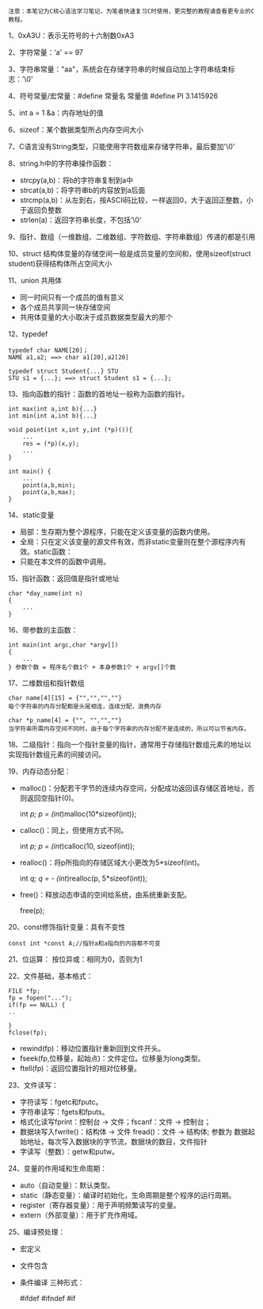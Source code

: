     注意：本笔记为C核心语法学习笔记，为笔者快速复习C时使用，更完整的教程请查看更专业的C教程。

1、0xA3U：表示无符号的十六制数0xA3

2、字符常量：‘a' == 97

3、字符串常量："aa"，系统会在存储字符串的时候自动加上字符串结束标志：’\0'

4、符号常量/宏常量：#define 常量名 常量值 #define PI 3.1415926

5、int a = 1 &a：内存地址的值

6、sizeof：某个数据类型所占内存空间大小

7、C语言没有String类型，只能使用字符数组来存储字符串，最后要加'\0'

8、string.h中的字符串操作函数：

- strcpy(a,b)：将b的字符串复制到a中
- strcat(a,b)：将字符串b的内容放到a后面
- strcmp(a,b)：从左到右，按ASCll码比较，一样返回0，大于返回正整数，小于返回负整数
- strlen(a)：返回字符串长度，不包括‘\0'

9、指针、数组（一维数组、二维数组、字符数组、字符串数组）传递的都是引用

10、struct 结构体变量的存储空间一般是成员变量的空间和，使用sizeof(struct student)获得结构体所占空间大小

11、union 共用体

- 同一时间只有一个成员的值有意义
- 各个成员共享同一块存储空间
- 共用体变量的大小取决于成员数据类型最大的那个

12、typedef 

    typedef char NAME[20]；
    NAME a1,a2; ==> char a1[20],a2[20]
    
    typedef struct Student{...} STU 
    STU s1 = {...}; ==> struct Student s1 = {...};

13、指向函数的指针：函数的首地址一般称为函数的指针。

    int max(int a,int b){...} 
    int min(int a,int b){...}
    
    void point(int x,int y,int (*p)()){ 
        ... 
        res = (*p)(x,y);
        ...
    }
    
    int main() {
        ... 
        point(a,b,min);
        point(a,b,max);
    }

14、static变量

- 局部：生存期为整个源程序，只能在定义该变量的函数内使用。
- 全局：只在定义该变量的源文件有效，而非static变量则在整个源程序内有效。static函数：
- 只能在本文件的函数中调用。

15、指针函数：返回值是指针或地址

    char *day_name(int n)
    {
        ...
    }
    
16、带参数的主函数：

    int main(int argc,char *argv[])
    {
        ...
    } 参数个数 = 程序名个数1个 + 本身参数1个 + argv[]个数 
    
17、二维数组和指针数组

    char name[4][15] = {"","","",""}
    每个字符串的内存分配都是头尾相连，连续分配，浪费内存
    
    char *p_name[4] = {"", "","",""}
    当字符串所需内存空间不同时，由于每个字符串的内存分配不是连续的，所以可以节省内存。
    
18、二级指针：指向一个指针变量的指针，通常用于存储指针数组元素的地址以实现指针数组元素的间接访问。

19、内存动态分配：

- malloc()：分配若干字节的连续内存空间，分配成功返回该存储区首地址，否则返回空指针(0)。
 

    int *p;
    p = (int*)malloc(10*sizeof(int));

- calloc()：同上，但使用方式不同。


    int *p;
    p = (int*)calloc(10, sizeof(int));
    
- realloc()：将p所指向的存储区域大小更改为5*sizeof(int)。


    int *q;
    q = - (int*)realloc(p, 5*sizeof(int));
    
- free()：释放动态申请的空间给系统，由系统重新支配。


    free(p);

20、const修饰指针变量：具有不变性

    const int *const A;//指针a和a指向的内容都不可变
    
21、位运算：
按位异或：相同为0，否则为1

22、文件基础，基本格式：

    FILE *fp; 
    fp = fopen("..."); 
    if(fp == NULL) {
    ..
        
    } 
    fclose(fp);
    
- rewind(fp)：移动位置指针重新回到文件开头。
- fseek(fp,位移量，起始点)：文件定位。位移量为long类型。
- ftell(fp)：返回位置指针的相对位移量。

23、文件读写：

- 字符读写：fgetc和fputc。
- 字符串读写：fgets和fputs。
- 格式化读写fprint：控制台 -> 文件；fscanf：文件 -> 控制台；
- 数据块写入fwrite()：结构体 -> 文件 fread()：文件 -> 结构体; 参数为
数据起始地址，每次写入数据块的字节流，数据块的数目，文件指针
- 字读写（整数）：getw和putw。

24、变量的作用域和生命周期：

- auto（自动变量）：默认类型。
- static（静态变量）：编译时初始化，生命周期是整个程序的运行周期。
- register（寄存器变量）：用于声明频繁读写的变量。
- extern（外部变量）：用于扩充作用域。

25、编译预处理：

- 宏定义
- 文件包含
- 条件编译 三种形式：

    
    #ifdef
    #ifndef 
    #if

